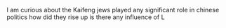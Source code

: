 I am curious about the Kaifeng jews played any significant role in chinese politics how did they rise up is there any influence of L